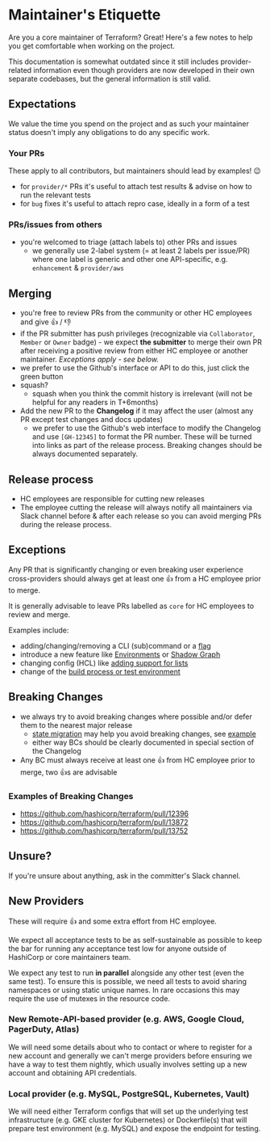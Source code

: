 # Maintainer's Etiquette

Are you a core maintainer of Terraform? Great! Here's a few notes
to help you get comfortable when working on the project.

This documentation is somewhat outdated since it still includes provider-related
information even though providers are now developed in their own separate
codebases, but the general information is still valid.

## Expectations

We value the time you spend on the project and as such your maintainer status
doesn't imply any obligations to do any specific work.

### Your PRs

These apply to all contributors, but maintainers should lead by examples! :wink:

 - for `provider/*` PRs it's useful to attach test results & advise on how to run the relevant tests
 - for `bug` fixes it's useful to attach repro case, ideally in a form of a test

### PRs/issues from others

 - you're welcomed to triage (attach labels to) other PRs and issues
   - we generally use 2-label system (= at least 2 labels per issue/PR) where one label is generic and other one API-specific, e.g. `enhancement` & `provider/aws`

## Merging

 - you're free to review PRs from the community or other HC employees and give :+1: / :-1:
 - if the PR submitter has push privileges (recognizable via `Collaborator`, `Member` or `Owner` badge) - we expect **the submitter** to merge their own PR after receiving a positive review from either HC employee or another maintainer. _Exceptions apply - see below._
 - we prefer to use the Github's interface or API to do this, just click the green button
 - squash?
   - squash when you think the commit history is irrelevant (will not be helpful for any readers in T+6months)
 - Add the new PR to the **Changelog** if it may affect the user (almost any PR except test changes and docs updates)
   - we prefer to use the Github's web interface to modify the Changelog and use `[GH-12345]` to format the PR number. These will be turned into links as part of the release process. Breaking changes should be always documented separately.

## Release process

 - HC employees are responsible for cutting new releases
 - The employee cutting the release will always notify all maintainers via Slack channel before & after each release
	so you can avoid merging PRs during the release process.

## Exceptions

Any PR that is significantly changing or even breaking user experience cross-providers should always get at least one :+1: from a HC employee prior to merge.

It is generally advisable to leave PRs labelled as `core` for HC employees to review and merge.

Examples include:
 - adding/changing/removing a CLI (sub)command or a [flag](https://github.com/hashicorp/terraform/pull/12939)
 - introduce a new feature like [Environments](https://github.com/hashicorp/terraform/pull/12182) or [Shadow Graph](https://github.com/hashicorp/terraform/pull/9334)
 - changing config (HCL) like [adding support for lists](https://github.com/hashicorp/terraform/pull/6322)
 - change of the [build process or test environment](https://github.com/hashicorp/terraform/pull/9355)

## Breaking Changes

 - we always try to avoid breaking changes where possible and/or defer them to the nearest major release
   - [state migration](https://github.com/hashicorp/terraform/blob/2fe5976aec290f4b53f07534f4cde13f6d877a3f/helper/schema/resource.go#L33-L56) may help you avoid breaking changes, see [example](https://github.com/hashicorp/terraform/blob/351c6bed79abbb40e461d3f7d49fe4cf20bced41/builtin/providers/aws/resource_aws_route53_record_migrate.go)
   - either way BCs should be clearly documented in special section of the Changelog
 - Any BC must always receive at least one :+1: from HC employee prior to merge, two :+1:s are advisable

 ### Examples of Breaking Changes

  - https://github.com/hashicorp/terraform/pull/12396
  - https://github.com/hashicorp/terraform/pull/13872
  - https://github.com/hashicorp/terraform/pull/13752

## Unsure?

If you're unsure about anything, ask in the committer's Slack channel.

## New Providers

These will require :+1: and some extra effort from HC employee.

We expect all acceptance tests to be as self-sustainable as possible
to keep the bar for running any acceptance test low for anyone
outside of HashiCorp or core maintainers team.

We expect any test to run **in parallel** alongside any other test (even the same test).
To ensure this is possible, we need all tests to avoid sharing namespaces or using static unique names.
In rare occasions this may require the use of mutexes in the resource code.

### New Remote-API-based provider (e.g. AWS, Google Cloud, PagerDuty, Atlas)

We will need some details about who to contact or where to register for a new account
and generally we can't merge providers before ensuring we have a way to test them nightly,
which usually involves setting up a new account and obtaining API credentials.

### Local provider (e.g. MySQL, PostgreSQL, Kubernetes, Vault)

We will need either Terraform configs that will set up the underlying test infrastructure
(e.g. GKE cluster for Kubernetes) or Dockerfile(s) that will prepare test environment (e.g. MySQL)
and expose the endpoint for testing.

